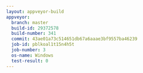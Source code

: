 ```yaml
---
layout: appveyor-build
appveyor:
  branch: master
  build-id: 29372578
  build-number: 341
  commit: 43ae01a73c514651db67a6aaae3bf9557ba46239
  job-id: pblkoal1t15n4h5t
  job-number: 3
  os-name: Windows
  test-result: 0
---
```

